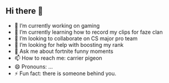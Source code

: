 ## Hi there 👋

- 🔭 I’m currently working on gaming
- 🌱 I’m currently learning how to record my clips for faze clan
- 👯 I’m looking to collaborate on CS major pro team
- 🤔 I’m looking for help with boosting my rank
- 💬 Ask me about fortnite funny moments
- 📫 How to reach me: carrier pigeon
- 😄 Pronouns: ...
- ⚡ Fun fact: there is someone behind you.
